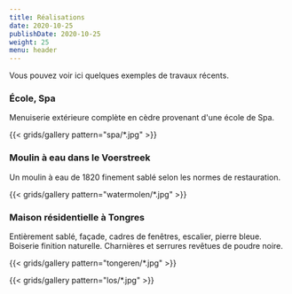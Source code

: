 ```yaml
---
title: Réalisations
date: 2020-10-25
publishDate: 2020-10-25
weight: 25
menu: header
---
```


Vous pouvez voir ici quelques exemples de travaux récents.

### École, Spa

Menuiserie extérieure complète en cèdre provenant d'une école de Spa.

{{< grids/gallery pattern="spa/*.jpg" >}}

### Moulin à eau dans le Voerstreek

Un moulin à eau de 1820 finement sablé selon les normes de restauration.

{{< grids/gallery pattern="watermolen/*.jpg" >}}

### Maison résidentielle à Tongres

Entièrement sablé, façade, cadres de fenêtres, escalier, pierre bleue. Boiserie finition naturelle. Charnières et serrures revêtues de poudre noire.

{{< grids/gallery pattern="tongeren/*.jpg" >}}

{{< grids/gallery pattern="los/*.jpg" >}}
